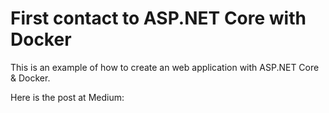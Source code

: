 # First contact to ASP.NET Core with Docker

This is an example of how to create an web application with ASP.NET Core & Docker.

Here is the post at Medium:
